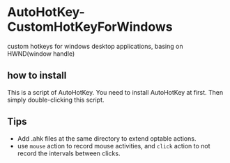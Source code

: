 # AutoHotKey-CustomHotKeyForWindows
custom hotkeys for windows desktop applications, basing on HWND(window handle)

## how to install
This is a script of AutoHotKey. You need to install AutoHotKey at first.
Then simply double-clicking this script.

## Tips
- Add .ahk files at the same directory to extend optable actions.
- use `mouse` action to record mouse activities, and `click` action to not record the intervals between clicks.
